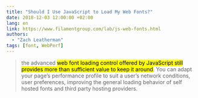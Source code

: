 ```yaml
---
title: "Should I Use JavaScript to Load My Web Fonts?"
date: 2018-12-03 12:00:00 +02:00
lang: en
link: https://www.filamentgroup.com/lab/js-web-fonts.html
authors:
  - "Zach Leatherman"
tags: [font, WebPerf]
---
```


> the advanced <mark>web font loading control offered by JavaScript still provides more than sufficient value to keep it around</mark>. You can adapt your page’s performance profile to suit a user’s network conditions, user preferences, improving the general loading behavior of self hosted fonts and third party hosting providers.
